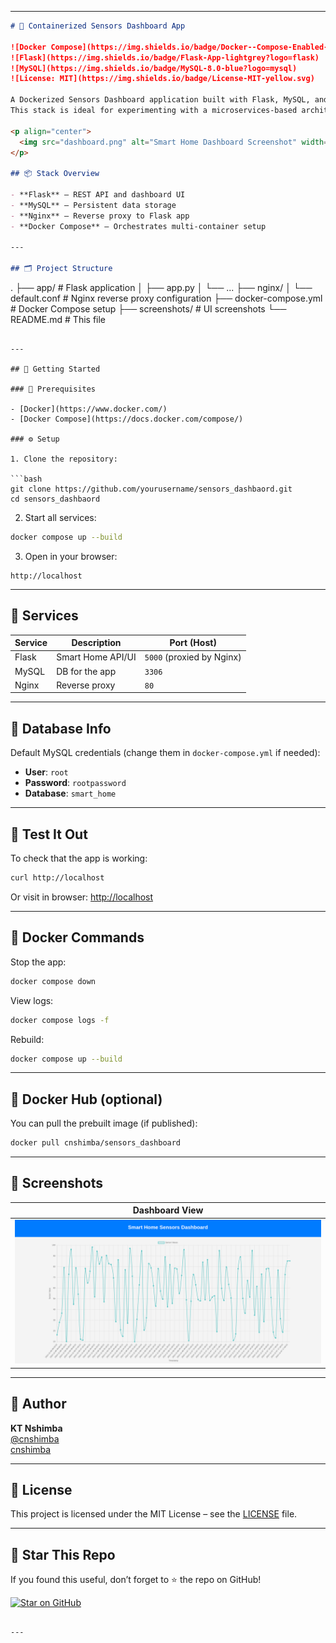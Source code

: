 
---

```markdown
# 🏡 Containerized Sensors Dashboard App

![Docker Compose](https://img.shields.io/badge/Docker--Compose-Enabled-blue?logo=docker)
![Flask](https://img.shields.io/badge/Flask-App-lightgrey?logo=flask)
![MySQL](https://img.shields.io/badge/MySQL-8.0-blue?logo=mysql)
![License: MIT](https://img.shields.io/badge/License-MIT-yellow.svg)

A Dockerized Sensors Dashboard application built with Flask, MySQL, and Nginx.
This stack is ideal for experimenting with a microservices-based architecture in a local or development environment.

<p align="center">
  <img src="dashboard.png" alt="Smart Home Dashboard Screenshot" width="600"/>
</p>

## 📦 Stack Overview

- **Flask** – REST API and dashboard UI
- **MySQL** – Persistent data storage
- **Nginx** – Reverse proxy to Flask app
- **Docker Compose** – Orchestrates multi-container setup

---

## 🗂 Project Structure

```
.
├── app/                  # Flask application
│   ├── app.py
│   └── ...
├── nginx/
│   └── default.conf      # Nginx reverse proxy configuration
├── docker-compose.yml    # Docker Compose setup
├── screenshots/          # UI screenshots
└── README.md             # This file
```

---

## 🚀 Getting Started

### 🔧 Prerequisites

- [Docker](https://www.docker.com/)
- [Docker Compose](https://docs.docker.com/compose/)

### ⚙️ Setup

1. Clone the repository:

```bash
git clone https://github.com/yourusername/sensors_dashbaord.git
cd sensors_dashbaord
```

2. Start all services:

```bash
docker compose up --build
```

3. Open in your browser:

```
http://localhost
```

---

## 🔌 Services

| Service | Description       | Port (Host) |
|---------|-------------------|-------------|
| Flask   | Smart Home API/UI | `5000` (proxied by Nginx) |
| MySQL   | DB for the app    | `3306`      |
| Nginx   | Reverse proxy     | `80`        |

---

## 🐬 Database Info

Default MySQL credentials (change them in `docker-compose.yml` if needed):

- **User**: `root`
- **Password**: `rootpassword`
- **Database**: `smart_home`

---

## 🧪 Test It Out

To check that the app is working:

```bash
curl http://localhost
```

Or visit in browser: [http://localhost](http://localhost)

---

## 🧰 Docker Commands

Stop the app:

```bash
docker compose down
```

View logs:

```bash
docker compose logs -f
```

Rebuild:

```bash
docker compose up --build
```

---

## 🐳 Docker Hub (optional)

You can pull the prebuilt image (if published):

```bash
docker pull cnshimba/sensors_dashboard
```

---

## 📸 Screenshots

| Dashboard View |
|----------------|
| ![screenshot](https://github.com/Cnshimba/sensors_dashboard/blob/main/dashboard.png) |

---

## 👤 Author

**KT Nshimba**  
[@cnshimba](https://github.com/cnshimba)  
[cnshimba](https://hub.docker.com/u/cnshimba)

---

## 📄 License

This project is licensed under the MIT License – see the [LICENSE](LICENSE) file.

---

## 🌟 Star This Repo

If you found this useful, don’t forget to ⭐ the repo on GitHub!

[![Star on GitHub](https://img.shields.io/github/stars/yourusername/smart-home-system.svg?style=social)](https://github.com/yourusername/smart-home-system)
```

---

